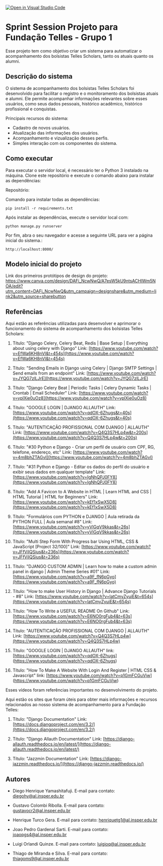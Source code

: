 [![Open in Visual Studio Code](https://classroom.github.com/assets/open-in-vscode-718a45dd9cf7e7f842a935f5ebbe5719a5e09af4491e668f4dbf3b35d5cca122.svg)](https://classroom.github.com/online_ide?assignment_repo_id=11138757&assignment_repo_type=AssignmentRepo)
# Sprint Session Projeto para Fundação Telles - Grupo 1

Esse projeto tem como objetivo criar um sistema para automatizar o acompanhamento dos bolsistas Telles Scholars, tanto os atuais quanto os alumni.

## Descrição do sistema

O sistema de acompanhamento dos bolsistas Telles Scholars foi desenvolvido para facilitar o registro e o monitoramento dos bolsistas atuais e alumni. Ele permite acompanhar informações relevantes sobre esses usuários, como seus dados pessoais, histórico acadêmico, histórico profissional e conquistas.

Principais recursos do sistema:
- Cadastro de novos usuários.
- Atualização das informações dos usuários.
- Acompanhamento e vizualização desses perfis.
- Simples interação com os componentes do sistema.

## Como executar

Para executar o servidor local, é necessário ter o Python 3 instalado na máquina. Clone este repositório e execute o comando abaixo para instalar as dependências:

Repositório: 

Comando para instalar todas as dependências:
```
pip install -r requirements.txt
```

Após instalar as dependências, execute o servidor local com:

```
python manage.py runserver
```

Por fim, abra o seu navegador e acesse a seguinte URL para ver a página inicial do sistema.:
```
http://localhost:8000/
```

## Modelo inicial do projeto

Link dos primeiros protótipos de design do projeto:
https://www.canva.com/design/DAFi_NcwNwQ/A7esW5kU9ntsACHlWm5NOA/edit?utm_content=DAFi_NcwNwQ&utm_campaign=designshare&utm_medium=link2&utm_source=sharebutton

## Referências

Aqui estão as referências utilizadas para desenvolver e aprimorar o funcionamento do sistema de acompanhamento dos bolsistas Telles Scholars:

1. Título: "Django Celery, Celery Beat, Redis | Base Setup | Everything about using celery with Django"
   Link: [https://www.youtube.com/watch?v=EfWa6KH8nVI&t=454s](https://www.youtube.com/watch?v=EfWa6KH8nVI&t=454s)

2. Título: "Sending Emails in Django using Celery | Django SMTP Settings | Send emails from an endpoint"
   Link: [https://www.youtube.com/watch?v=JYQG7zlLJrE](https://www.youtube.com/watch?v=JYQG7zlLJrE)

3. Título: "Django Celery Beat | Periodic Tasks | Celery Dynamic Tasks | Crontab | Email Scheduler"
   Link: [https://www.youtube.com/watch?v=vplXie0uOz8](https://www.youtube.com/watch?v=vplXie0uOz8)

4. Título: "GOOGLE LOGIN | DJANGO ALLAUTH"
   Link: [https://www.youtube.com/watch?v=qdOX-6Zhugs&t=40s](https://www.youtube.com/watch?v=qdOX-6Zhugs&t=40s)

5. Título: "AUTENTICAÇÃO PROFISSIONAL COM DJANGO | ALLAUTH"
   Link: [https://www.youtube.com/watch?v=Q4Q3S7HLp4w&t=200s](https://www.youtube.com/watch?v=Q4Q3S7HLp4w&t=200s)

6. Título: "#30 Python e Django - Criar um perfil de usuário com CPF, RG, telefone, endereço, etc"
   Link: [https://www.youtube.com/watch?v=4m8bhZTAGvI](https://www.youtube.com/watch?v=4m8bhZTAGvI)

7. Título: "#31 Python e Django - Editar os dados do perfil do usuário e exibir seus dados em qualquer template"
   Link: [https://www.youtube.com/watch?v=IgNhQPJ0FY8](https://www.youtube.com/watch?v=IgNhQPJ0FY8)

8. Título: "Add A Favicon to A Website in HTML | Learn HTML and CSS | HTML Tutorial | HTML for Beginners"
   Link: [https://www.youtube.com/watch?v=kEf1xSwX5D8](https://www.youtube.com/watch?v=kEf1xSwX5D8)

9. Título: "Formulários com PYTHON e DJANGO | Aula retirada da PYTHON FULL | Aula semanal #8"
   Link: [https://www.youtube.com/watch?v=yVlGqV9kkas&t=26s](https://www.youtube.com/watch?v=yVlGqV9kkas&t=26s)

10. Título: "Multi Step Form With Progress bar Using HTML, CSS & JavaScript [Project 32/100]"
   Link: [https://www.youtube.com/watch?v=JFfVilQSius&t=236s](https://www.youtube.com/watch?v=JFfVilQSius&t=236s)

11. Título: "DJANGO CUSTOM ADMIN | Learn how to make a custom admin panel in django | Admin Theme Series #01"
   Link: [https://www.youtube.com/watch?v=a9F_fN6pGyo](https://www.youtube.com/watch?v=a9F_fN6pGyo)

12. Título: "How to make User History in Django | Advance Django Tutorials - #8"
   Link: [https://www.youtube.com/watch?v=latCmyZyuiE&t=654s](https://www.youtube.com/watch?v=latCmyZyuiE&t=654s)

13. Título: "How To Write a USEFUL README On Github"
   Link: [https://www.youtube.com/watch?v=E6NO0rgFub4&t=63s](https://www.youtube.com/watch?v=E6NO0rgFub4&t=63s)

14. Título: "AUTENTICAÇÃO PROFISSIONAL COM DJANGO | ALLAUTH"
   Link: [https://www.youtube.com/watch?v=Q4Q3S7HLp4w](https://www.youtube.com/watch?v=Q4Q3S7HLp4w)

15. Título: "GOOGLE LOGIN | DJANGO ALLAUTH"
   link: [https://www.youtube.com/watch?v=qdOX-6Zhugs] (https://www.youtube.com/watch?v=qdOX-6Zhugs)

16. Título: "How To Make A Website With Login And Register | HTML CSS & Javascript"
   link: [https://www.youtube.com/watch?v=p1GmFCGuVjw] (https://www.youtube.com/watch?v=p1GmFCGuVjw)
   
Esses vídeos foram referências importantes no desenvolvimento do projeto.

Aqui estão os sites que foram úteis para obter mais informações e recursos relacionados ao nosso sistema de acompanhamento para a Fundação Telles:

1. Título: "Django Documentation"
   Link: [https://docs.djangoproject.com/en/3.2/](https://docs.djangoproject.com/en/3.2/)

2. Título: "Django Allauth Documentation"
    Link: [https://django-allauth.readthedocs.io/en/latest/](https://django-allauth.readthedocs.io/en/latest/)

3. Título: "Jazzmin Documentation"
    Link: [https://django-jazzmin.readthedocs.io/](https://django-jazzmin.readthedocs.io/)

## Autores

- Diego Henrique Yamashitafuji. E-mail para contato: <diegohy@al.insper.edu.br>

- Gustavo Colombi Ribolla. E-mail para contato: <gustavocr2@al.insper.edu.br>

- Henrique Turco Gera. E-mail para contato: <henriquetg1@al.insper.edu.br>

- Joao Pedro Gardenal Sarti. E-mail para contato: <joaopgs4@al.insper.edu.br>

- Luigi Orlandi Quinze. E-mail para contato: <luigioq@al.insper.edu.br>

- Thiago de Miranda e Silva. E-mail para contato: <thiagoms9@al.insper.edu.br>